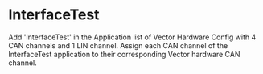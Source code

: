# InterfaceTest
Add 'InterfaceTest' in the Application list of Vector Hardware Config with 4 CAN channels and 1 LIN channel.
Assign each CAN channel of the InterfaceTest application to their corresponding Vector hardware CAN channel.